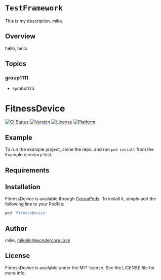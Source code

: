 # ``TestFramework``

This is my description. mike.

## Overview

hello, hello

## Topics

### group1111

- symbol123





# FitnessDevice

[![CI Status](https://img.shields.io/travis/yojayli/FitnessDevice.svg?style=flat)](https://travis-ci.org/yojayli/FitnessDevice)
[![Version](https://img.shields.io/cocoapods/v/FitnessDevice.svg?style=flat)](https://cocoapods.org/pods/FitnessDevice)
[![License](https://img.shields.io/cocoapods/l/FitnessDevice.svg?style=flat)](https://cocoapods.org/pods/FitnessDevice)
[![Platform](https://img.shields.io/cocoapods/p/FitnessDevice.svg?style=flat)](https://cocoapods.org/pods/FitnessDevice)

## Example

To run the example project, clone the repo, and run `pod install` from the Example directory first.

## Requirements

## Installation

FitnessDevice is available through [CocoaPods](https://cocoapods.org). To install
it, simply add the following line to your Podfile:

```ruby
pod 'FitnessDevice'
```

## Author

mike, mikelin@wondercore.com

## License

FitnessDevice is available under the MIT license. See the LICENSE file for more info.
